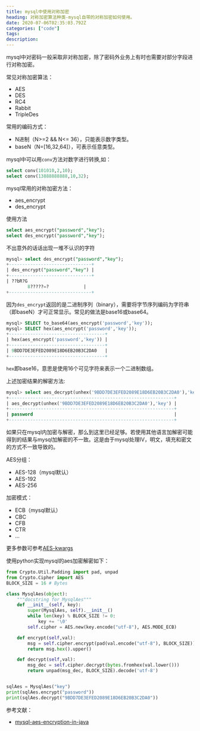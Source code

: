 ```yaml
---
title: mysql中使用对称加密 
heading: 对称加密算法种类-mysql自带的对称加密如何使用。
date: 2020-07-06T02:35:03.792Z
categories: ["code"]
tags: 
description: 
---
```



mysql中对密码一般采取非对称加密，除了密码外业务上有时也需要对部分字段进行对称加密。

常见对称加密算法：
- AES
- DES
- RC4
- Rabbit
- TripleDes

常用的编码方式：
- N进制（N>=2 && N<= 36），只能表示数字类型。
- baseN（N=[16,32,64]），可表示任意类型。

mysql中可以用`conv`方法对数字进行转换,如：
```sql
select conv(101010,2,10);
select conv(13888888888,10,32);
```


mysql常用的对称加密方法：
- aes_encrypt
- des_encrypt

使用方法
```sql
select aes_encrypt("password","key");
select des_encrypt("password","key");
```

不出意外的话话出现一堆不认识的字符
```sql
mysql> select des_encrypt("password","key");
+-------------------------------+
| des_encrypt("password","key") |
+-------------------------------+
| ??bR?G
        8?????=?             |
+-------------------------------+
```

因为`des_encrypt`返回的是二进制序列（binary），需要将字节序列编码为字符串（即baseN）才可正常显示。常见的做法是base16或base64。
```sql
mysql> SELECT to_base64(aes_encrypt('password','key')); 
mysql> SELECT hex(aes_encrypt('password','key')); 
+------------------------------------+
| hex(aes_encrypt('password','key')) |
+------------------------------------+
| 9BDD7DE3EFED2089E18D6EB20B3C2DA0   |
+------------------------------------+
```

`hex`即base16，意思是使用16个可见字符来表示一个二进制数组。

上述加密结果的解密方法:
```sql
mysql> select aes_decrypt(unhex('9BDD7DE3EFED2089E18D6EB20B3C2DA0'),'key');
+--------------------------------------------------------------+
| aes_decrypt(unhex('9BDD7DE3EFED2089E18D6EB20B3C2DA0'),'key') |
+--------------------------------------------------------------+
| password                                                     |
+--------------------------------------------------------------+
```

如果只在mysql内加密与解密，那么到这里已经足够。若使用其他语言加解密可能得到的结果与mysql加解密的不一致。这是由于mysql处理IV，明文，填充和密文的方式不一致导致的。

AES分组：
- AES-128（mysql默认）
- AES-192
- AES-256

加密模式：
- ECB（mysql默认）
- CBC
- CFB
- CTR
- ...

更多参数可参考[AES-kwargs](https://pycryptodome.readthedocs.io/en/latest/src/cipher/aes.html#Crypto.Cipher.AES.new)

使用python实现mysql的aes加密解密如下：
```python
from Crypto.Util.Padding import pad, unpad
from Crypto.Cipher import AES
BLOCK_SIZE = 16 # Bytes

class MysqlAes(object):
	"""docstring for MysqlAes"""
	def __init__(self, key):
		super(MysqlAes, self).__init__()
		while len(key) % BLOCK_SIZE != 0:
			key += '\0'		
		self.cipher = AES.new(key.encode("utf-8"), AES.MODE_ECB)

	def encrypt(self,val):
		msg = self.cipher.encrypt(pad(val.encode("utf-8"), BLOCK_SIZE))
		return msg.hex().upper()

	def decrypt(self,val):
		msg_dec = self.cipher.decrypt(bytes.fromhex(val.lower()))
		return unpad(msg_dec, BLOCK_SIZE).decode('utf-8')


sqlAes = MysqlAes("key")
print(sqlAes.encrypt("password"))
print(sqlAes.decrypt("9BDD7DE3EFED2089E18D6EB20B3C2DA0"))

```


参考文献：
- [mysql-aes-encryption-in-java](https://info.michael-simons.eu/2011/07/18/mysql-compatible-aes-encryption-decryption-in-java/)

